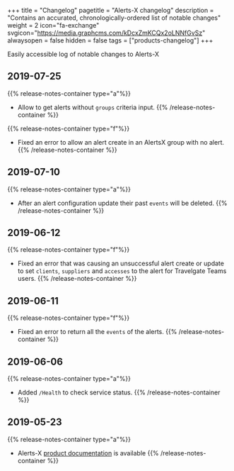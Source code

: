 +++
title = "Changelog"
pagetitle = "Alerts-X changelog"
description = "Contains an accurated, chronologically-ordered list of notable changes"
weight = 2
icon="fa-exchange"
svgicon="https://media.graphcms.com/kDcxZmKCQx2oLNNfGvSz"
alwaysopen = false
hidden = false
tags = ["products-changelog"]
+++

Easily accessible log of notable changes to Alerts-X

## 2019-07-25
{{% release-notes-container type="a"%}}
- Allow to get alerts without `groups` criteria input.
{{% /release-notes-container %}} 

{{% release-notes-container type="f"%}}
- Fixed an error to allow an alert create in an AlertsX group with no alert.
{{% /release-notes-container %}} 

## 2019-07-10
{{% release-notes-container type="a"%}}
- After an alert configuration update their past `events` will be deleted.
{{% /release-notes-container %}} 


## 2019-06-12
{{% release-notes-container type="f"%}}
- Fixed an error that was causing an unsuccessful alert create or update to set `clients`, `suppliers` and `accesses` to the alert for Travelgate Teams users.
{{% /release-notes-container %}}

## 2019-06-11
{{% release-notes-container type="f"%}}
- Fixed an error to return all the `events` of the alerts.
{{% /release-notes-container %}}

## 2019-06-06
{{% release-notes-container type="a"%}}
- Added `/Health` to check service status.
{{% /release-notes-container %}}

## 2019-05-23
{{% release-notes-container type="a"%}}
- Alerts-X [product documentation](https://docs.travelgatex.com/alertsx/) is available
{{% /release-notes-container %}}



